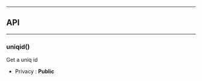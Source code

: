 


-----------------------------
## API
-----------------------------

### uniqid()
Get a uniq id
- Privacy : **Public**





